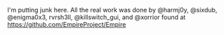 I'm putting junk here. All the real work was done by @harmj0y, @sixdub, @enigma0x3, rvrsh3ll, @killswitch_gui, and @xorrior found at https://github.com/EmpireProject/Empire
